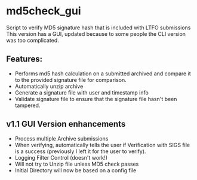 # md5check_gui
Script to verify MD5 signature hash that is included with LTFO submissions  
This version has a GUI, updated because to some people the CLI version was too complicated. 

## Features:  
* Performs md5 hash calculation on a submitted archived and compare it to the provided signature file for comparison. 
* Automatically unzip archive
* Generate a signature file with user and timestamp info
* Validate signature file to ensure that the signature file hasn't been tampered. 

## v1.1 GUI Version enhancements
* Process multiple Archive submissions
* When verifying, automatically tells the user if Verification with SIGS file is a success (previously I left it for the user to verify).
* Logging Filter Control (doesn't work!)
* Will not try to Unzip file unless MD5 check passes
* Initial Directory will now be based on a config file
